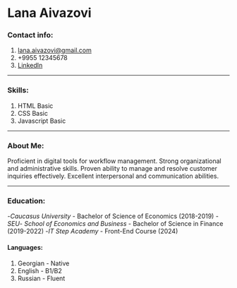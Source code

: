 # Lana Aivazovi
### **Contact info:**
1. lana.aivazovi@gmail.com
2. +9955 12345678
3. [LinkedIn](https://www.linkedin.com/in/l-aivazovi-60b905287/)

---

### **Skills:** 
1. HTML Basic
2. CSS Basic
3. Javascript Basic

---

### **About Me:**

Proficient in digital tools for workflow management. Strong organizational and administrative skills. Proven ability to manage and resolve customer inquiries effectively. 
Excellent interpersonal and communication abilities.

---

### **Education:**
-_Caucasus University_ - Bachelor of Science of Economics (2018-2019)
-_SEU_- _School of Economics and Business_ - Bachelor of Science in Finance (2019-2022)
-_IT Step Academy_ - Front-End Course (2024)

#### **Languages:** 
1. Georgian - Native
2. English - B1/B2
3. Russian - Fluent 
